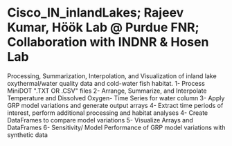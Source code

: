 # Cisco_IN_inlandLakes; Rajeev Kumar, Höök Lab @ Purdue FNR; Collaboration with INDNR & Hosen Lab
Processing, Summarization, Interpolation, and Visualization of inland lake oxythermal/water quality data and cold-water fish habitat.
1- Process MiniDOT ".TXT OR .CSV" files 
2- Arrange, Summarize, and Interpolate Temperature and Dissolved Oxygen- Time Series for water column
3- Apply GRP model variations and generate output arrays
4- Extract time periods of interest, perform additional processing and habitat analyses
4- Create DataFrames to compare model variations
5- Visualize Arrays and DataFrames
6- Sensitivity/ Model Performance of GRP model variations with synthetic data

